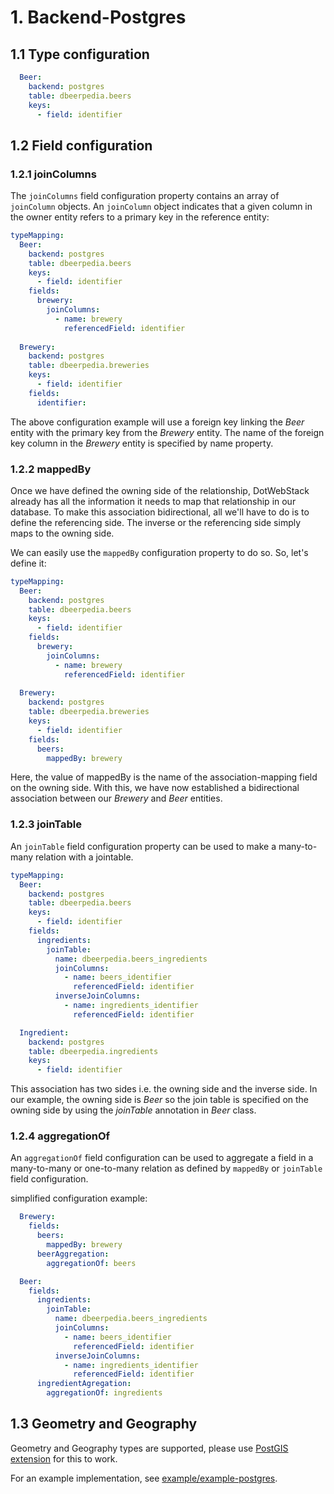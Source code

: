 # 1. Backend-Postgres

## 1.1 Type configuration

```yaml
  Beer:
    backend: postgres
    table: dbeerpedia.beers
    keys:
      - field: identifier
```

## 1.2 Field configuration

### 1.2.1 joinColumns

The `joinColumns` field configuration property contains an array of `joinColumn` objects. An `joinColumn` object indicates that a given column in the owner entity refers to a primary key in the reference entity:

```yaml
typeMapping:
  Beer:
    backend: postgres
    table: dbeerpedia.beers
    keys:
      - field: identifier
    fields:
      brewery:
        joinColumns:
          - name: brewery
            referencedField: identifier
            
  Brewery:
    backend: postgres
    table: dbeerpedia.breweries
    keys:
      - field: identifier
    fields:
      identifier:    
```
The above configuration example will use a foreign key linking the *Beer* entity with the primary key from the *Brewery* entity. The name of the foreign key column in the *Brewery* entity is specified by name property.

### 1.2.2 mappedBy

Once we have defined the owning side of the relationship, DotWebStack already has all the information it needs to map that relationship in our database. To make this association bidirectional, all we'll have to do is to define the referencing side. The inverse or the referencing side simply maps to the owning side.

We can easily use the `mappedBy` configuration property to do so. So, let's define it:
```yaml
typeMapping:
  Beer:
    backend: postgres
    table: dbeerpedia.beers
    keys:
      - field: identifier
    fields:
      brewery:
        joinColumns:
          - name: brewery
            referencedField: identifier
            
  Brewery:
    backend: postgres
    table: dbeerpedia.breweries
    keys:
      - field: identifier
    fields:
      beers:
        mappedBy: brewery
```
Here, the value of mappedBy is the name of the association-mapping field on the owning side. With this, we have now established a bidirectional association between our *Brewery* and *Beer* entities.

### 1.2.3 joinTable

An `joinTable` field configuration property can be used to make a many-to-many relation with a jointable. 

```yaml
typeMapping:
  Beer:
    backend: postgres
    table: dbeerpedia.beers
    keys:
      - field: identifier
    fields:
      ingredients:
        joinTable:
          name: dbeerpedia.beers_ingredients
          joinColumns:
            - name: beers_identifier
              referencedField: identifier
          inverseJoinColumns:
            - name: ingredients_identifier
              referencedField: identifier

  Ingredient:
    backend: postgres
    table: dbeerpedia.ingredients
    keys:
      - field: identifier
```
This association has two sides i.e. the owning side and the inverse side. In our example, the owning side is *Beer* so the join table is specified on the owning side by using the *joinTable* annotation in *Beer* class.

### 1.2.4 aggregationOf

An `aggregationOf` field configuration can be used to aggregate a field in a many-to-many or one-to-many relation as defined by `mappedBy` or `joinTable` field configuration.

simplified configuration example:
```yaml
  Brewery:
    fields:
      beers:
        mappedBy: brewery
      beerAggregation:
        aggregationOf: beers

  Beer:
    fields:
      ingredients:
        joinTable:
          name: dbeerpedia.beers_ingredients
          joinColumns:
            - name: beers_identifier
              referencedField: identifier
          inverseJoinColumns:
            - name: ingredients_identifier
              referencedField: identifier
      ingredientAgregation:
        aggregationOf: ingredients
```

## 1.3 Geometry and Geography 

Geometry and Geography types are supported, please use [PostGIS extension](https://postgis.net) for this to work.

For an example implementation, see [example/example-postgres](example/example-postgres).
